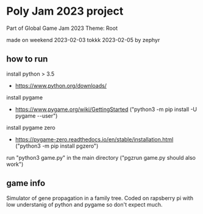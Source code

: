 # Poly Jam 2023 project 
Part of Global Game Jam 2023
Theme: Root

made on weekend 2023-02-03 tokkk 2023-02-05
by zephyr

## how to run

install python > 3.5
- https://www.python.org/downloads/

install pygame
- https://www.pygame.org/wiki/GettingStarted
("python3 -m pip install -U pygame --user")

install pygame zero
- https://pygame-zero.readthedocs.io/en/stable/installation.html
("python3 -m pip install pgzero")

run "python3 game.py" in the main directory
("pgzrun game.py should also work")

## game info

Simulator of gene propagation in a family tree.
Coded on rapsberry pi with low understanig of python 
and pygame so don't expect much.
